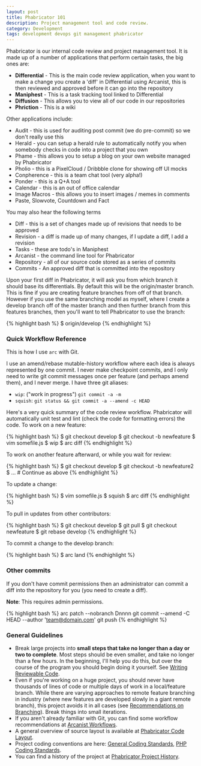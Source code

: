 ```yaml
---
layout: post
title: Phabricator 101
description: Project management tool and code review.
category: Development
tags: development devops git management phabricator
---
```

Phabricator is our internal code review and project management tool. It is made
up of a number of applications that perform certain tasks, the big ones are:

* **Differential** - This is the main code review application, when you want to
  make a change you create a 'diff' in Differential using Arcanist, this is
  then reviewed and approved before it can go into the repository
* **Maniphest** - This is a task tracking tool linked to Differential
* **Diffusion** - This allows you to view all of our code in our repositories
* **Phriction** - This is a wiki

Other applications include:

* Audit - this is used for auditing post commit (we do pre-commit) so we don't
  really use this
* Herald - you can setup a herald rule to automatically notify you when
  somebody checks in code into a project that you own
* Phame - this allows you to setup a blog on your own website managed by
  Phabricator
* Pholio - this is a PixelCloud / Dribbble clone for showing off UI mocks
* Conpherence - this is a team chat tool (very alpha!)
* Ponder - this is a Q+A tool
* Calendar - this is an out of office calendar
* Image Macros - this allows you to insert images / memes in comments
* Paste, Slowvote, Countdown and Fact

You may also hear the following terms

* Diff - this is a set of changes made up of revisions that needs to be
  approved
* Revision - a diff is made up of many changes, if I update a diff, I add a
  revision
* Tasks - these are todo's in Maniphest
* Arcanist - the command line tool for Phabricator
* Repository - all of our source code stored as a series of commits
* Commits - An approved diff that is committed into the repository

Upon your first diff in Phabricator, it will ask you from which branch it
should base its differentials. By default this will be the origin/master
branch. This is fine if you are creating feature branches from off of that
branch. However if you use the same branching model as myself, where I create a
develop branch off of the master branch and then further branch from this
features branches, then you'll want to tell Phabricator to use the branch:

{% highlight bash %}
  $ origin/develop
{% endhighlight %}

### Quick Workflow Reference

This is how I use `arc` with Git.

I use an amend/rebase mutable-history workflow where each idea is always
represented by one commit. I never make checkpoint commits, and I only need to
write git commit messages once per feature (and perhaps amend them), and I
never merge. I have three git aliases:

* `wip`: ("work in progress") `git commit -a -m`
* `squish`: `git status && git commit -a --amend -c HEAD`

Here's a very quick summary of the code review workflow. Phabricator will
automatically unit test and lint (check the code for formatting errors) the
code. To work on a new feature:

{% highlight bash %}
  $ git checkout develop
  $ git checkout -b newfeature
  $ vim somefile.js
  $ wip
  $ arc diff
{% endhighlight %}

To work on another feature afterward, or while you wait for review:

{% highlight bash %}
  $ git checkout develop
  $ git checkout -b newfeature2
  $ ... # Continue as above
{% endhighlight %}

To update a change:

{% highlight bash %}
  $ vim somefile.js
  $ squish
  $ arc diff
{% endhighlight %}

To pull in updates from other contributors:

{% highlight bash %}
  $ git checkout develop
  $ git pull
  $ git checkout newfeature
  $ git rebase develop
{% endhighlight %}

To commit a change to the develop branch:

{% highlight bash %}
  $ arc land
{% endhighlight %}

### Other commits

If you don't have commit permissions then an administrator can commit a diff
into the repository for you (you need to create a diff).

**Note**: This requires admin permissions.

{% highlight bash %}
  arc patch --nobranch Dnnnn
  git commit --amend -C HEAD --author 'team@domain.com'
  git push
{% endhighlight %}

### General Guidelines

* Break large projects into **small steps that take no longer than a day or two
  to complete**. Most steps should be even smaller, and take no longer than a
  few hours. In the beginning, I'll help you do this, but over the course of
  the program you should begin doing it yourself. See [Writing Reviewable
  Code](https://secure.phabricator.com/book/phabflavor/article/writing_reviewable_code/).
* Even if you're working on a huge project, you should never have thousands of
  lines of code or multiple days of work in a local/feature branch. While there
  are varying approaches to remote feature branching in industry (where new
  features are developed slowly in a giant remote branch), this project avoids
  it in all cases (see [Recommendations on
  Branching](https://secure.phabricator.com/book/phabflavor/article/recommendations_on_branching/)).
  Break things into small iterations.
* If you aren't already familiar with Git, you can find some workflow
  recommendations at [Arcanist
  Workflows](https://secure.phabricator.com/w/guides/arcanist_workflows/).
* A general overview of source layout is available at [Phabricator Code
  Layout](https://secure.phabricator.com/book/phabcontrib/article/phabricator_code_layout/).
* Project coding conventions are here: [General Coding
  Standards](https://secure.phabricator.com/book/phabcontrib/article/general_coding_standards/),
  [PHP Coding
  Standards](https://secure.phabricator.com/book/phabcontrib/article/php_coding_standards/).
* You can find a history of the project at [Phabricator Project
  History](https://secure.phabricator.com/book/phabflavor/article/project_history/).

